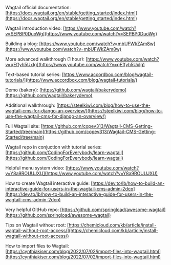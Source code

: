 Wagtail official documentation: [https://docs.wagtail.org/en/stable/getting_started/index.html](https://docs.wagtail.org/en/stable/getting_started/index.html)

Wagtail introduction video: [https://www.youtube.com/watch?v=SEPBP0DuoWg](https://www.youtube.com/watch?v=SEPBP0DuoWg)

Building a blog: [https://www.youtube.com/watch?v=mbUFWkZAm8w](https://www.youtube.com/watch?v=mbUFWkZAm8w)

More advanced walkthrough (1 hour): [https://www.youtube.com/watch?v=qEffyh5UxIg](https://www.youtube.com/watch?v=qEffyh5UxIg)

Text-based tutorial series: [https://www.accordbox.com/blog/wagtail-tutorials/](https://www.accordbox.com/blog/wagtail-tutorials/)

Demo (bakery): [https://github.com/wagtail/bakerydemo](https://github.com/wagtail/bakerydemo)

Additional walkthrough: [https://steelkiwi.com/blog/how-to-use-the-wagtail-cms-for-django-an-overview/](https://steelkiwi.com/blog/how-to-use-the-wagtail-cms-for-django-an-overview/)

Full Wagtail site: [https://github.com/copev313/Wagtail-CMS-Getting-Started/tree/main](https://github.com/copev313/Wagtail-CMS-Getting-Started/tree/main)

Wagtail repo in conjuction with tutorial series: [https://github.com/CodingForEverybody/learn-wagtail](https://github.com/CodingForEverybody/learn-wagtail)

Helpful menu system video: [https://www.youtube.com/watch?v=Y8a9ROUUJXU](https://www.youtube.com/watch?v=Y8a9ROUUJXU)

How to create Wagtail interactive guide: [https://dev.to/lb/how-to-build-an-interactive-guide-for-users-in-the-wagtail-cms-admin-2dcp](https://dev.to/lb/how-to-build-an-interactive-guide-for-users-in-the-wagtail-cms-admin-2dcp)

Very helpful GitHub repo: [https://github.com/springload/awesome-wagtail](https://github.com/springload/awesome-wagtail)

Tips on Wagtail without root: [https://chemicloud.com/kb/article/install-wagtail-without-root-access/](https://chemicloud.com/kb/article/install-wagtail-without-root-access/)

How to import files to Wagtail: [https://cynthiakiser.com/blog/2022/07/02/import-files-into-wagtail.html](https://cynthiakiser.com/blog/2022/07/02/import-files-into-wagtail.html)
